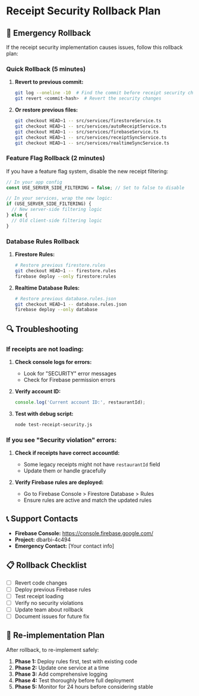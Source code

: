 # Receipt Security Rollback Plan

## 🚨 Emergency Rollback

If the receipt security implementation causes issues, follow this rollback plan:

### Quick Rollback (5 minutes)

1. **Revert to previous commit:**
   ```bash
   git log --oneline -10  # Find the commit before receipt security changes
   git revert <commit-hash>  # Revert the security changes
   ```

2. **Or restore previous files:**
   ```bash
   git checkout HEAD~1 -- src/services/firestoreService.ts
   git checkout HEAD~1 -- src/services/autoReceiptService.ts
   git checkout HEAD~1 -- src/services/firebaseService.ts
   git checkout HEAD~1 -- src/services/receiptSyncService.ts
   git checkout HEAD~1 -- src/services/realtimeSyncService.ts
   ```

### Feature Flag Rollback (2 minutes)

If you have a feature flag system, disable the new receipt filtering:

```typescript
// In your app config
const USE_SERVER_SIDE_FILTERING = false; // Set to false to disable

// In your services, wrap the new logic:
if (USE_SERVER_SIDE_FILTERING) {
  // New server-side filtering logic
} else {
  // Old client-side filtering logic
}
```

### Database Rules Rollback

1. **Firestore Rules:**
   ```bash
   # Restore previous firestore.rules
   git checkout HEAD~1 -- firestore.rules
   firebase deploy --only firestore:rules
   ```

2. **Realtime Database Rules:**
   ```bash
   # Restore previous database.rules.json
   git checkout HEAD~1 -- database.rules.json
   firebase deploy --only database
   ```

## 🔍 Troubleshooting

### If receipts are not loading:

1. **Check console logs for errors:**
   - Look for "SECURITY" error messages
   - Check for Firebase permission errors

2. **Verify account ID:**
   ```javascript
   console.log('Current account ID:', restaurantId);
   ```

3. **Test with debug script:**
   ```bash
   node test-receipt-security.js
   ```

### If you see "Security violation" errors:

1. **Check if receipts have correct accountId:**
   - Some legacy receipts might not have `restaurantId` field
   - Update them or handle gracefully

2. **Verify Firebase rules are deployed:**
   - Go to Firebase Console > Firestore Database > Rules
   - Ensure rules are active and match the updated rules

## 📞 Support Contacts

- **Firebase Console:** https://console.firebase.google.com/
- **Project:** dbarbi-4c494
- **Emergency Contact:** [Your contact info]

## 📋 Rollback Checklist

- [ ] Revert code changes
- [ ] Deploy previous Firebase rules
- [ ] Test receipt loading
- [ ] Verify no security violations
- [ ] Update team about rollback
- [ ] Document issues for future fix

## 🔄 Re-implementation Plan

After rollback, to re-implement safely:

1. **Phase 1:** Deploy rules first, test with existing code
2. **Phase 2:** Update one service at a time
3. **Phase 3:** Add comprehensive logging
4. **Phase 4:** Test thoroughly before full deployment
5. **Phase 5:** Monitor for 24 hours before considering stable






















